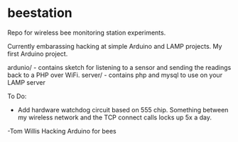 # beestation
Repo for wireless bee monitoring station experiments.

Currently embarassing hacking at simple Arduino and LAMP projects.  My first Arduino project.

ardunio/ - contains sketch for listening to a sensor and sending the readings back to a PHP over WiFi.
server/ - contains php and mysql to use on your LAMP server

To Do:
 * Add hardware watchdog circuit based on 555 chip. Something between my wireless network and the TCP connect calls locks up 5x a day.

-Tom Willis
Hacking Arduino for bees
